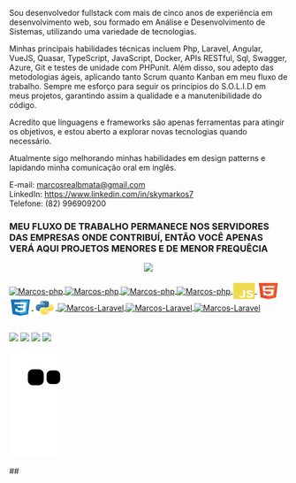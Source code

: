 Sou desenvolvedor fullstack com mais de cinco anos de experiência em desenvolvimento web, sou formado em Análise e Desenvolvimento de Sistemas, utilizando uma variedade de tecnologias.

Minhas principais habilidades técnicas incluem Php, Laravel, Angular, VueJS, Quasar, TypeScript, JavaScript, Docker, APIs RESTful, Sql, Swagger, Azure, Git e testes de unidade com PHPunit. Além disso, sou adepto das metodologias ágeis, aplicando tanto Scrum quanto Kanban em meu fluxo de trabalho. Sempre me esforço para seguir os princípios do S.O.L.I.D em meus projetos, garantindo assim a qualidade e a manutenibilidade do código.

Acredito que linguagens e frameworks são apenas ferramentas para atingir os objetivos, e estou aberto a explorar novas tecnologias quando necessário.

Atualmente sigo melhorando minhas habilidades em design patterns e lapidando minha comunicação oral em inglês.

E-mail: marcosrealbmata@gmail.com  
LinkedIn: https://www.linkedin.com/in/skymarkos7  
Telefone: (82) 996909200

### MEU FLUXO DE TRABALHO PERMANECE NOS SERVIDORES DAS EMPRESAS ONDE CONTRIBUÍ, ENTÃO VOCÊ APENAS VERÁ AQUI PROJETOS MENORES E DE MENOR FREQUÊCIA 

<div align="center">
  <a href="https://github.com/skymarkos7">
  
  <img height="180em" src="https://github-readme-stats.vercel.app/api/top-langs/?username=skymarkos7&layout=compact&langs_count=7&theme=dracula"/>
</div>

<div style="display: inline_block"><br> 
  <img align="center" alt="Marcos-php" height="30" width="40" src="https://cdn.jsdelivr.net/gh/devicons/devicon/icons/php/php-original.svg">
  <img align="center" alt="Marcos-php" height="30" width="40" src="https://www.positivethinking.tech/wp-content/uploads/2021/01/Logo-Vuejs.png">
  <img align="center" alt="Marcos-php" height="30" width="40"  src="https://cdn.jsdelivr.net/gh/devicons/devicon@latest/icons/azuresqldatabase/azuresqldatabase-original.svg" />
  <img align="center" alt="Marcos-php" height="30" width="40" src="https://cdn.jsdelivr.net/gh/devicons/devicon@latest/icons/mongodb/mongodb-original-wordmark.svg" />
   <img align="center" alt="Marcos-Js" height="30" width="40" src="https://raw.githubusercontent.com/devicons/devicon/master/icons/javascript/javascript-plain.svg">
  <img align="center" alt="Marcos-HTML" height="30" width="40" src="https://raw.githubusercontent.com/devicons/devicon/master/icons/html5/html5-original.svg">
  <img align="center" alt="Marcos-CSS" height="30" width="40" src="https://raw.githubusercontent.com/devicons/devicon/master/icons/css3/css3-original.svg">
  <img align="center" alt="Marcos-Python" height="30" width="40" src="https://raw.githubusercontent.com/devicons/devicon/master/icons/python/python-original.svg">
  <img align="center" alt="Marcos-Laravel" height="30" width="40" src="https://cdn.jsdelivr.net/gh/devicons/devicon@latest/icons/laravel/laravel-original.svg">
  <img align="center" alt="Marcos-Laravel" height="50" width="60"
    src="https://cdn.jsdelivr.net/gh/devicons/devicon@latest/icons/nodejs/nodejs-original-wordmark.svg" />
  <img align="center" alt="Marcos-Laravel" height="30" width="40"
    src="https://cdn.jsdelivr.net/gh/devicons/devicon@latest/icons/angular/angular-original.svg" />      
  
</div>
  
  ##
 
<div> 
  <a href="https://www.youtube.com/channel/UCNXCfFSX4UwJnl5UMWIyMyw" target="_blank"><img src="https://img.shields.io/badge/YouTube-FF0000?style=for-the-badge&logo=youtube&logoColor=white" target="_blank"></a>
  <a href="https://www.instagram.com/skymarkos/" target="_blank"><img src="https://img.shields.io/badge/-Instagram-%23E4405F?style=for-the-badge&logo=instagram&logoColor=white" target="_blank"></a>
  <a href = "mailto:marcosrealbmata@gmail.com"><img src="https://img.shields.io/badge/-Gmail-%23333?style=for-the-badge&logo=gmail&logoColor=white" target="_blank"></a>
  <a href="https://www.linkedin.com/in/skymarkos7" target="_blank"><img src="https://img.shields.io/badge/-LinkedIn-%230077B5?style=for-the-badge&logo=linkedin&logoColor=white" target="_blank"></a> 
 
  ![Snake animation](https://github.com/skymarkos7/skymarkos7/blob/output/github-contribution-grid-snake.svg)
 
</div>
##
